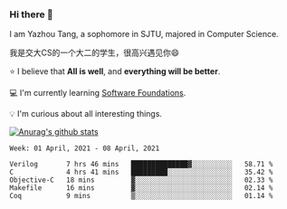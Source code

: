 ### Hi there 👋
I am Yazhou Tang, a sophomore in SJTU, majored in Computer Science.

我是交大CS的一个大二的学生，很高兴遇见你:smile:

:star: I believe that **All is well**, and **everything will be better**.

:computer: I'm currently learning [Software Foundations](https://softwarefoundations.cis.upenn.edu/).

:bulb: I'm curious about all interesting things.

[![Anurag's github stats](https://github-readme-stats.vercel.app/api?username=ADSWT518&count_private=true)](https://github.com/anuraghazra/github-readme-stats)

<!--START_SECTION:waka-->
```text
Week: 01 April, 2021 - 08 April, 2021

Verilog       7 hrs 46 mins   ██████████████▓░░░░░░░░░░   58.71 % 
C             4 hrs 41 mins   █████████░░░░░░░░░░░░░░░░   35.42 % 
Objective-C   18 mins         ▓░░░░░░░░░░░░░░░░░░░░░░░░   02.33 % 
Makefile      16 mins         ▓░░░░░░░░░░░░░░░░░░░░░░░░   02.14 % 
Coq           9 mins          ▒░░░░░░░░░░░░░░░░░░░░░░░░   01.14 % 
```
<!--END_SECTION:waka-->

<!--
**ADSWT518/ADSWT518** is a ✨ _special_ ✨ repository because its `README.md` (this file) appears on your GitHub profile.

Here are some ideas to get you started:

- 🔭 I’m currently working on ...
- 🌱 I’m currently learning ...
- 👯 I’m looking to collaborate on ...
- 🤔 I’m looking for help with ...
- 💬 Ask me about ...
- 📫 How to reach me: ...
- 😄 Pronouns: ...
- ⚡ Fun fact: ...
-->
